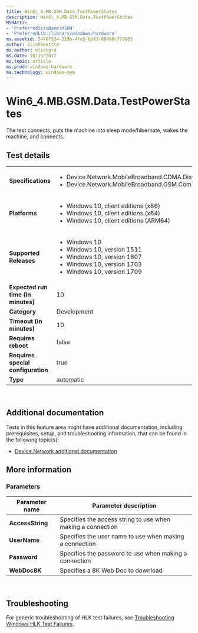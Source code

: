 ```yaml
---
title: Win6\_4.MB.GSM.Data.TestPowerStates
description: Win6\_4.MB.GSM.Data.TestPowerStates
MSHAttr:
- 'PreferredSiteName:MSDN'
- 'PreferredLib:/library/windows/hardware'
ms.assetid: 54707524-219b-4fe5-bb83-68460c779605
author: EliotSeattle
ms.author: eliotgra
ms.date: 10/15/2017
ms.topic: article
ms.prod: windows-hardware
ms.technology: windows-oem
---
```


# <span id="p_hlk_test.f0af8e06-4d04-4027-8b84-777a6de4ce49"></span>Win6\_4.MB.GSM.Data.TestPowerStates


The test connects, puts the machine into sleep mode/hibernate, wakes the machine, and connects.

## Test details
|||
|---|---|
| **Specifications**  | <ul><li>Device.Network.MobileBroadband.CDMA.Discretional</li><li>Device.Network.MobileBroadband.GSM.ComplyWithBaseReq</li></ul> |  
| **Platforms**   | <ul><li>Windows 10, client editions (x86)</li><li>Windows 10, client editions (x64)</li><li>Windows 10, client editions (ARM64)</li></ul> |
| **Supported Releases** | <ul><li>Windows 10</li><li>Windows 10, version 1511</li><li>Windows 10, version 1607</li><li>Windows 10, version 1703</li><li>Windows 10, version 1709</li></ul> |
|**Expected run time (in minutes)**| 10 |
|**Category**| Development |
|**Timeout (in minutes)**| 10 |
|**Requires reboot**| false |
|**Requires special configuration**| true |
|**Type**| automatic |

 

## <span id="Additional_documentation"></span><span id="additional_documentation"></span><span id="ADDITIONAL_DOCUMENTATION"></span>Additional documentation


Tests in this feature area might have additional documentation, including prerequisites, setup, and troubleshooting information, that can be found in the following topic(s):

-   [Device.Network additional documentation](device-network-additional-documentation.md)

## <span id="More_information"></span><span id="more_information"></span><span id="MORE_INFORMATION"></span>More information


### <span id="Parameters"></span><span id="parameters"></span><span id="PARAMETERS"></span>Parameters

| Parameter name   | Parameter description                                       |
|------------------|-------------------------------------------------------------|
| **AccessString** | Specifies the access string to use when making a connection |
| **UserName**     | Specifies the user name to use when making a connection     |
| **Password**     | Specifies the password to use when making a connection      |
| **WebDoc8K**     | Specifies a 8K Web Doc to download                          |

 

## <span id="Troubleshooting"></span><span id="troubleshooting"></span><span id="TROUBLESHOOTING"></span>Troubleshooting


For generic troubleshooting of HLK test failures, see [Troubleshooting Windows HLK Test Failures](..\user\troubleshooting-windows-hlk-test-failures.md).

 

 







